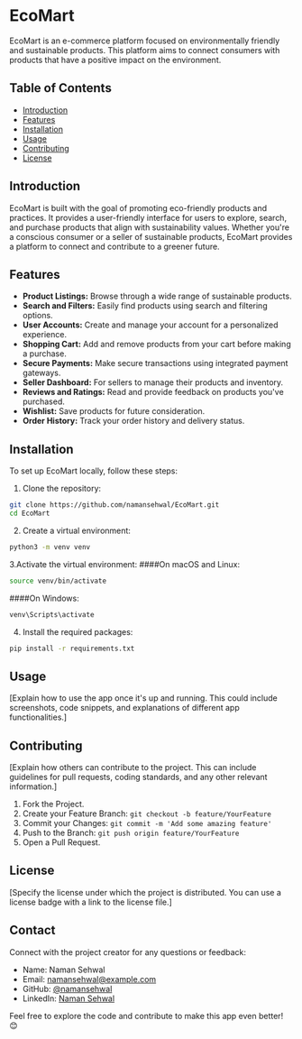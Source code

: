 # EcoMart

EcoMart is an e-commerce platform focused on environmentally friendly and sustainable products. This platform aims to connect consumers with products that have a positive impact on the environment.

## Table of Contents

- [Introduction](#introduction)
- [Features](#features)
- [Installation](#installation)
- [Usage](#usage)
- [Contributing](#contributing)
- [License](#license)

## Introduction

EcoMart is built with the goal of promoting eco-friendly products and practices. It provides a user-friendly interface for users to explore, search, and purchase products that align with sustainability values. Whether you're a conscious consumer or a seller of sustainable products, EcoMart provides a platform to connect and contribute to a greener future.

## Features

- **Product Listings:** Browse through a wide range of sustainable products.
- **Search and Filters:** Easily find products using search and filtering options.
- **User Accounts:** Create and manage your account for a personalized experience.
- **Shopping Cart:** Add and remove products from your cart before making a purchase.
- **Secure Payments:** Make secure transactions using integrated payment gateways.
- **Seller Dashboard:** For sellers to manage their products and inventory.
- **Reviews and Ratings:** Read and provide feedback on products you've purchased.
- **Wishlist:** Save products for future consideration.
- **Order History:** Track your order history and delivery status.

## Installation

To set up EcoMart locally, follow these steps:

1. Clone the repository:

```bash
git clone https://github.com/namansehwal/EcoMart.git
cd EcoMart
```
2. Create a virtual environment:

```bash
python3 -m venv venv
```
3.Activate the virtual environment:
####On macOS and Linux:

```bash
source venv/bin/activate
```
####On Windows:

```bash
venv\Scripts\activate
```
4. Install the required packages:

```bash
pip install -r requirements.txt
```
## Usage

[Explain how to use the app once it's up and running. This could include screenshots, code snippets, and explanations of different app functionalities.]

## Contributing

[Explain how others can contribute to the project. This can include guidelines for pull requests, coding standards, and any other relevant information.]

1. Fork the Project.
2. Create your Feature Branch: `git checkout -b feature/YourFeature`
3. Commit your Changes: `git commit -m 'Add some amazing feature'`
4. Push to the Branch: `git push origin feature/YourFeature`
5. Open a Pull Request.

## License

[Specify the license under which the project is distributed. You can use a license badge with a link to the license file.]

## Contact

Connect with the project creator for any questions or feedback:

- Name: Naman Sehwal
- Email: namansehwal@example.com
- GitHub: [@namansehwal](https://github.com/namansehwal)
- LinkedIn: [Naman Sehwal](https://www.linkedin.com/in/namansehwal/)

Feel free to explore the code and contribute to make this app even better! 😊
